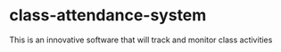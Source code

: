# class-attendance-system
This is an innovative software that will track and monitor class activities
